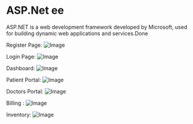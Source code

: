 # ASP.Net ee
ASP.NET is a web development framework developed by Microsoft, used for building dynamic web applications and services.Done

Register Page:
![Image](https://github.com/user-attachments/assets/47ce0a53-0b24-4acc-b555-69286b9871f7)

Login Page:
![Image](https://github.com/user-attachments/assets/8f026815-2a8d-4a41-bd7d-51cfcca0feac)

Dashboard:
![Image](https://github.com/user-attachments/assets/b4a2e27e-ab58-42de-964a-1792d2444f52)

Patient Portal:
![Image](https://github.com/user-attachments/assets/be8d11ac-fab4-43e6-8f0a-2d970dc9e31b)

Doctors Portal:
![Image](https://github.com/user-attachments/assets/ed17fc29-758c-4f49-8fb6-0f4b011992e5)

Billing :
![Image](https://github.com/user-attachments/assets/01d2c96d-8656-47d9-b465-6f04eaafe598)

Inventory:
![Image](https://github.com/user-attachments/assets/faf4bf41-3c73-482d-b7ef-71023d90ccf5)
